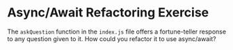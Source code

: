 # Async/Await Refactoring Exercise

The `askQuestion` function in the `index.js` file offers a fortune-teller response to any question given to it. How could you refactor it to use async/await?
